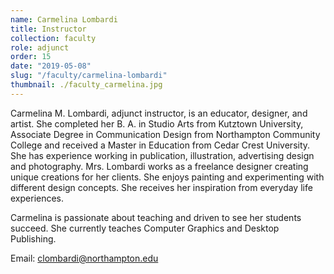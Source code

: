 ```yaml
---
name: Carmelina Lombardi
title: Instructor
collection: faculty
role: adjunct
order: 15
date: "2019-05-08"
slug: "/faculty/carmelina-lombardi"
thumbnail: ./faculty_carmelina.jpg
---
```


Carmelina M. Lombardi, adjunct instructor, is an educator, designer, and artist. She completed her B. A. in Studio Arts from Kutztown University, Associate Degree in Communication Design from Northampton Community College and received a Master in Education from Cedar Crest University. She has experience working in publication, illustration, advertising design and photography. Mrs. Lombardi works as a freelance designer creating unique creations for her clients. She enjoys painting and experimenting with different design concepts. She receives her inspiration from everyday life experiences.

Carmelina is passionate about teaching and driven to see her students succeed. She currently teaches Computer Graphics and Desktop Publishing.

Email: <a href="mailto:clombardi@northampton.edu">clombardi@northampton.edu</a>

